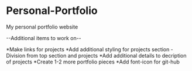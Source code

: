 # Personal-Portfolio
My personal portfolio website

--Additional items to work on--

*Make links for projects
*Add additional styling for projects section
	-Division from top section and projects
*Add additional details to decription of projects
*Create 1-2 more portfolio pieces
*Add font-icon for git-hub